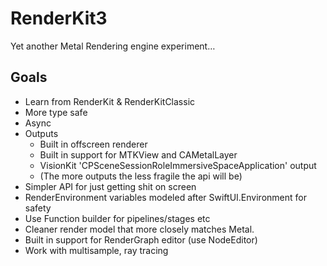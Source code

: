 # RenderKit3

Yet another Metal Rendering engine experiment…

## Goals

* Learn from RenderKit & RenderKitClassic
* More type safe
* Async
* Outputs
    * Built in offscreen renderer
    * Built in support for MTKView and CAMetalLayer
    * VisionKit 'CPSceneSessionRoleImmersiveSpaceApplication' output
    * (The more outputs the less fragile the api will be)
* Simpler API for just getting shit on screen
* RenderEnvironment variables modeled after SwiftUI.Environment for safety
* Use Function builder for pipelines/stages etc
* Cleaner render model that more closely matches Metal.
* Built in support for RenderGraph editor (use NodeEditor)
* Work with multisample, ray tracing

